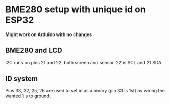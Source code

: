 # BME280 setup with unique id on ESP32
#### Might work on Arduino with no changes

## BME280 and LCD
I2C runs on pins 21 and 22, both screen and sensor. 22 is SCL and 21 SDA.

## ID system
Pins 33, 32, 25, 26 are used to set id as a binary (pin 33 is 1st) by wiring the wanted 1's to ground.